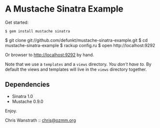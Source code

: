 A Mustache Sinatra Example
==========================

Get started:

    $ gem install mustache sinatra
   $ git clone git://github.com/defunkt/mustache-sinatra-example.git
    $ cd mustache-sinatra-example
    $ rackup config.ru
    $ open http://localhost:9292

Or browser to <http://localhost:9292> by hand.

Note that we use a `templates` and a `views` directory. *You don't
have to.* By default the views and templates will live in the `views`
directory together.

## Dependencies

* Sinatra 1.0
* Mustache 0.9.0

Enjoy.

Chris Wanstrath :: chris@ozmm.org
